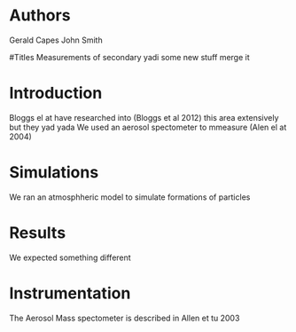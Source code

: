 # Authors 
Gerald Capes
John Smith

#Titles
Measurements of secondary yadi some new stuff merge it 

# Introduction 
Bloggs el at have researched into (Bloggs et al 2012)  this area extensively but they yad yada 
We used an aerosol spectometer to mmeasure  (Alen el at 2004)

# Simulations 
We ran an atmosphheric model to simulate formations of particles 

# Results
We expected something different

# Instrumentation 
The Aerosol Mass spectometer is described in Allen et tu 2003


